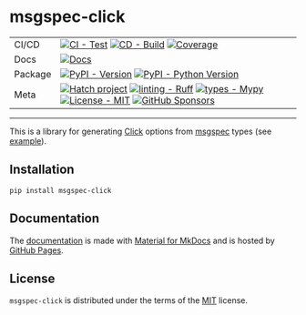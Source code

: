 # msgspec-click

| | |
| --- | --- |
| CI/CD | [![CI - Test](https://github.com/ofek/msgspec-click/actions/workflows/test.yml/badge.svg)](https://github.com/ofek/msgspec-click/actions/workflows/test.yml) [![CD - Build](https://github.com/ofek/msgspec-click/actions/workflows/build.yml/badge.svg)](https://github.com/ofek/msgspec-click/actions/workflows/build.yml) [![Coverage](https://img.shields.io/codecov/c/gh/ofek/msgspec-click?token=8R2JKHDWMC)](https://app.codecov.io/gh/ofek/msgspec-click) |
| Docs | [![Docs](https://github.com/ofek/msgspec-click/actions/workflows/docs.yml/badge.svg)](https://github.com/ofek/msgspec-click/actions/workflows/docs.yml) |
| Package | [![PyPI - Version](https://img.shields.io/pypi/v/msgspec-click.svg?logo=pypi&label=PyPI&logoColor=gold)](https://pypi.org/project/msgspec-click/) [![PyPI - Python Version](https://img.shields.io/pypi/pyversions/msgspec-click.svg?logo=python&label=Python&logoColor=gold)](https://pypi.org/project/msgspec-click/) |
| Meta | [![Hatch project](https://img.shields.io/badge/%F0%9F%A5%9A-Hatch-4051b5.svg)](https://github.com/ofek/msgspec-click) [![linting - Ruff](https://img.shields.io/endpoint?url=https://raw.githubusercontent.com/astral-sh/ruff/main/assets/badge/v2.json)](https://github.com/astral-sh/ruff) [![types - Mypy](https://img.shields.io/badge/types-Mypy-blue.svg)](https://github.com/python/mypy) [![License - MIT](https://img.shields.io/badge/license-MIT-9400d3.svg)](https://spdx.org/licenses/) [![GitHub Sponsors](https://img.shields.io/github/sponsors/ofek?logo=GitHub%20Sponsors&style=social)](https://github.com/sponsors/ofek) |

-----

This is a library for generating [Click](https://github.com/pallets/click) options from [msgspec](https://github.com/jcrist/msgspec) types (see [example](https://ofek.dev/msgspec-click/usage/#example)).

## Installation

```console
pip install msgspec-click
```

## Documentation

The [documentation](https://ofek.dev/msgspec-click/) is made with [Material for MkDocs](https://github.com/squidfunk/mkdocs-material) and is hosted by [GitHub Pages](https://docs.github.com/en/pages).

## License

`msgspec-click` is distributed under the terms of the [MIT](https://spdx.org/licenses/MIT.html) license.

